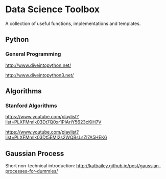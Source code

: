 # Data Science Toolbox
A collection of useful functions, implementations and templates.

## Python
### General Programming

http://www.diveintopython.net/

http://www.diveintopython3.net/

## Algorithms
### Stanford Algorithms

https://www.youtube.com/playlist?list=PLXFMmlk03Dt7Q0xr1PIAriY5623cKiH7V

https://www.youtube.com/playlist?list=PLXFMmlk03Dt5EMI2s2WQBsLsZl7A5HEK6


## Gaussian Process
Short non-technical introduction: http://katbailey.github.io/post/gaussian-processes-for-dummies/
